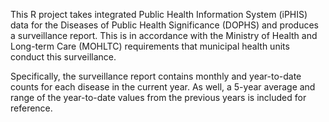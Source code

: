 This R project takes integrated Public Health Information System (iPHIS) data for the Diseases of Public Health Significance (DOPHS) and produces a surveillance report. This is in accordance with the Ministry of Health and Long-term Care (MOHLTC) requirements that municipal health units conduct this surveillance.

Specifically, the surveillance report contains monthly and year-to-date counts for each disease in the current year. As well, a 5-year average and range of the year-to-date values from the previous years is included for reference.